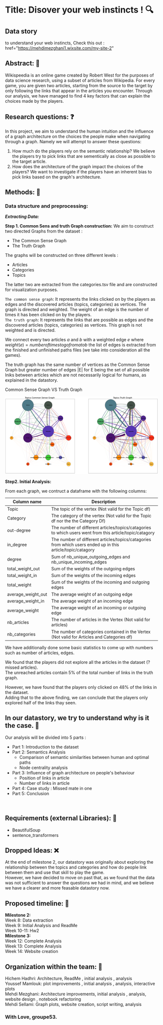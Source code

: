 # Title: Disover your web instincts ! :mag:


## Data story
to understand your web instincts, Check this out : href="https://mehdimezghani1.wixsite.com/my-site-2"


## Abstract: :page_with_curl:
Wikispeedia is an online game created by Robert West for the purposes of data science research, using a subset of articles from Wikipedia.
For every game, you are given two articles, starting from the source to the target by only following the links that appear in the articles you encounter.
Through our analysis, we have managed to find 4 key factors that can explain the choices made by the players.
## Research questions: :question:
In this project, we aim to understand the human intuition and the influence of a graph architecture on the choices the people make when navigating through a graph.
Namely we will attempt to answer these questions:
1) How much do the players rely on the semantic relationship? We believe the players try to pick links that are sementically as close as possible to the target article.
2) How does the architecture of the graph impact the choices of the players? We want to investigate if the players have an inherent bias to pick links based on the graph's architecture.


## Methods: :hammer:


### Data structure and preprocessing: 
 ***Extracting Data:***



**Step 1. Common Sens and truth Graph construction:**
We aim to construct two directed Graphs from the dataset : 
- The Common Sense Graph
- The Truth Graph
  
The graphs will be constructed on three different levels  : 
- Articles
- Categories
- Topics

The latter two are extracted from the categories.tsv file and are constructed for visualization purposes.


  
`The common sense graph`: It represents the links clicked on by the players as edges and the discovered articles (topics, categories) as vertices.
The graph is directed and weighted. The weight of an edge is the number of times it has been clicked on by the players. <br>
`The truth graph`: It represents the links that are possible as edges and the discovered articles (topics, categories) as vertices.
This graph is not weighted and is directed.




 We connect every two articles $a$ and $b$ with a weighted edge $e$ where $weight(e) = number of times to go from a to b$
the list of edges is extracted from the finished and unfinished paths files (we take into consideration all the games).


The truth graph has the same number of vertices as the Common Sense Graph but greater number of edges |E|
for E being the set of all possible lniks between articles which are not necessarily logical for humans, as explained in the datastory.

Common Sense Graph  VS  Truth Graph

![alt text](https://github.com/epfl-ada/ada-2022-project-groupe53/blob/main/output.png)

**Step2. Initial Analysis:**

From each graph, we contruct a dataframe with the following columns:

| Column name          | Description                                                                                                                                                                                       |   
|----------------------|---------------------------------------------------------------------------------------------------------------------------------------------------------------------------------------------------|
| Topic           | The topic of the vertex (Not valid for the Topic df)                                                                                                                                    |
| Category            | The category of the vertex (Not valid for the Topic df nor the the Category Df)                                                                      |
| out-degree          | The number of different articles/topics/catagories to which users went from this article/topic/catagory      |
| in_degree          | The number of different articles/topics/catagories from which users ended up in this article/topic/catagory    |
| degree            | Sum of nb_unique_outgoing_edges and nb_unique_incoming_edges            |
| total_weight_out        | Sum of the weights of the outgoing edges     |
| total_weight_in        | Sum of the weights of the incoming edges      |
| total_weight        | Sum of the weights of the incoming and outgoing edges       |
| average_weight_out        | The average weight of an outgoing edge      |
| average_weight_in       | The average weight of an incoming edge     |
| average_weight       | The average weight of an incoming or outgoing edge      |
| nb_articles       |   The number of articles in the Vertex (Not valid for articles)    |
| nb_categories       | The number of categories contained in the Vertex (Not valid for Articles and Categories df)   |


We have additionally done some basic statistics to come up with numbers such as number of articles, edges.<br>

We found that the players did not explore all the articles in the dataset (? missed articles). <br>
The unreached articles contain 5% of the total number of links in the truth graph. 

However, we have found that the players only clicked on 48% of the links in the dataset.<br> Adding that to the above finding, we can conclude that the players only explored half of the links thay seen.<br>


## In our datastory, we try to understand why is it the case. <!-- insert emoji --> :thinking: 
Our analysis will be divided into 5 parts :
- Part 1: Introduction to the dataset
- Part 2: Semantics Analysis
  - Comparison of semantic similarities between human and optimal paths
  - Node centrality analysis
- Part 3: Influence of graph architecture on people's behaviour
  - Position of links in article
  - Number of links in article
- Part 4: Case study : Missed mate in one
- Part 5: Conclusion
<br>


## Requirements (external Libraries): :wrench:
- BeautifulSoup
- sentence_transformers
## Dropped Ideas: :x:
At the end of milestone 2, our datastory was originally about exploring the relationship between the topics and categories and how do people link between them and use that skill to play the game.<br>
However, we have decided to move on past that, as we found that the data was not sufficient to answer the questions we had in mind, and we believe we have a clearer and more feasable datastory now.

## Proposed timeline:   :calendar:                                                                                                                                                                          
**Milestone 2:** <br>
Week 8: Data extraction <br>
Week 9: Initial Analysis and ReadMe <br>
Week 10-11: Hw2 <br>
**Milestone 3:** <br>
Week 12: Complete Analysis <br>
Week 13: Complete Analysis <br>
Week 14: Website creation <br>

## Organization within the team: :busts_in_silhouette:

Hichem Hadhri: Architecture, ReadMe , initial analysis , analysis <br>
Youssef Mamlouk: plot improvements , initial analysis , analysis, interactive plots <br>
Mehdi Mezghani: Architecture improvements, initial analysis , analysis, website design , notebook refactoring <br>
Mehdi Sellami: Graph plots, website creation, script writing, analysis <br>


### With Love, groupe53.
